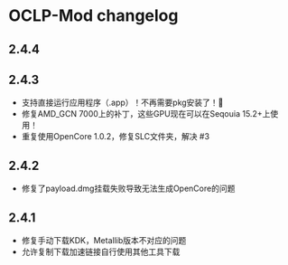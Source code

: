 # OCLP-Mod changelog

## 2.4.4

## 2.4.3
- 支持直接运行应用程序（.app）！不再需要pkg安装了！🎉
- 修复AMD_GCN 7000上的补丁，这些GPU现在可以在Seqouia 15.2+上使用！
- 重复使用OpenCore 1.0.2，修复SLC文件夹，解决 #3

## 2.4.2
- 修复了payload.dmg挂载失败导致无法生成OpenCore的问题

## 2.4.1
- 修复手动下载KDK，Metallib版本不对应的问题
- 允许复制下载加速链接自行使用其他工具下载